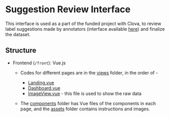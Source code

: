 # Suggestion Review Interface
This interface is used as a part of the funded project with Clova, to review label suggestions made by annotators (interface available [here](https://github.com/kixlab/clova_annotation_interface)) and finalize the dataset.

## Structure
* Frontend (`/front`): Vue.js
  * Codes for different pages are in the [views](./src/views) folder, in the order of -
    * [Landing.vue](./src/views/Landing.vue)
    * [Dashboard.vue](./src/views/Dashboard.vue)
    * [ImageView.vue](./src/views/ImageView.vue) - this file is used to show the raw data


  * The [components](./src/components) folder has Vue files of the components in each page, and the [assets](./src/assets) folder contains instructions and images.

